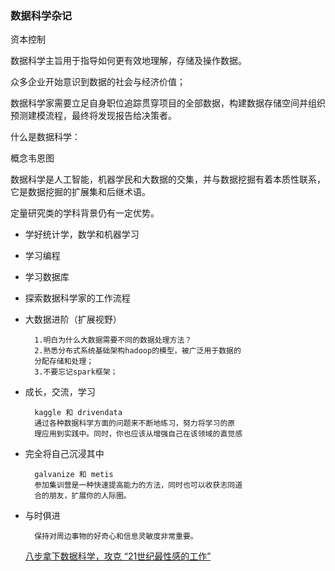 ### 数据科学杂记

资本控制

数据科学主旨用于指导如何更有效地理解，存储及操作数据。

众多企业开始意识到数据的社会与经济价值；

数据科学家需要立足自身职位追踪贯穿项目的全部数据，构建数据存储空间并组织预测建模流程，最终将发现报告给决策者。

什么是数据科学：

概念韦恩图

数据科学是人工智能，机器学民和大数据的交集，并与数据挖掘有着本质性联系，它是数据挖掘的扩展集和后继术语。

定量研究类的学科背景仍有一定优势。

- 学好统计学，数学和机器学习
- 学习编程
- 学习数据库
- 探索数据科学家的工作流程
- 大数据进阶（扩展视野）
		
		1.明白为什么大数据需要不同的数据处理方法？
		2.熟悉分布式系统基础架构hadoop的模型，被广泛用于数据的
		分配存储和处理；
		3.不要忘记spark框架；
- 成长，交流，学习
		
		kaggle 和 drivendata
		通过各种数据科学方面的问题来不断地练习，努力将学习的原
		理应用到实践中。同时，你也应该从增强自己在该领域的直觉感
- 完全将自己沉浸其中

		galvanize 和 metis
		参加集训营是一种快速提高能力的方法，同时也可以收获志同道
		合的朋友，扩展你的人际圈。
- 与时俱进
		
		保持对周边事物的好奇心和信息灵敏度非常重要。
		
	[八步拿下数据科学，攻克 “21世纪最性感的工作”](http://www.leiphone.com/news/201611/cNhCljeLZex5chS9.html)